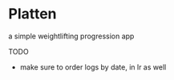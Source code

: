 # Platten
a simple weightlifting progression app


TODO
+ make sure to order logs by date, in lr as well
